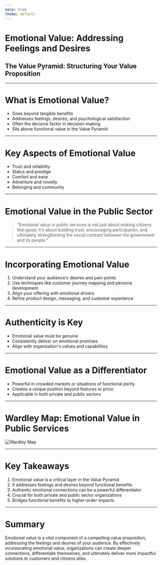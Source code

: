 ```yaml
---
marp: true
theme: default
---
```


# Emotional Value: Addressing Feelings and Desires
## The Value Pyramid: Structuring Your Value Proposition

---

# What is Emotional Value?

- Goes beyond tangible benefits
- Addresses feelings, desires, and psychological satisfaction
- Often the decisive factor in decision-making
- Sits above functional value in the Value Pyramid

---

# Key Aspects of Emotional Value

- Trust and reliability
- Status and prestige
- Comfort and ease
- Adventure and novelty
- Belonging and community

---

# Emotional Value in the Public Sector

> "Emotional value in public services is not just about making citizens feel good; it's about building trust, encouraging participation, and ultimately strengthening the social contract between the government and its people."

---

# Incorporating Emotional Value

1. Understand your audience's desires and pain points
2. Use techniques like customer journey mapping and persona development
3. Align your offering with emotional drivers
4. Refine product design, messaging, and customer experience

---

# Authenticity is Key

- Emotional value must be genuine
- Consistently deliver on emotional promises
- Align with organization's values and capabilities

---

# Emotional Value as a Differentiator

- Powerful in crowded markets or situations of functional parity
- Creates a unique position beyond features or price
- Applicable in both private and public sectors

---

# Wardley Map: Emotional Value in Public Services

![Wardley Map](https://images.wardleymaps.ai/map_1e964bc8-47f6-4aeb-a615-1ab73af1036b.png)

---

# Key Takeaways

1. Emotional value is a critical layer in the Value Pyramid
2. It addresses feelings and desires beyond functional benefits
3. Authentic emotional connections can be a powerful differentiator
4. Crucial for both private and public sector organizations
5. Bridges functional benefits to higher-order impacts

---

# Summary

Emotional value is a vital component of a compelling value proposition, addressing the feelings and desires of your audience. By effectively incorporating emotional value, organizations can create deeper connections, differentiate themselves, and ultimately deliver more impactful solutions to customers and citizens alike.